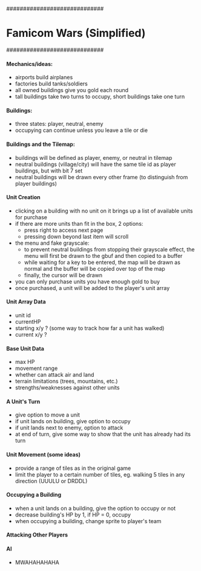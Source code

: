 #############################
# Famicom Wars (Simplified) #
#############################

#### Mechanics/ideas:
* airports build airplanes
* factories build tanks/soldiers
* all owned buildings give you gold each round
* tall buildings take two turns to occupy, short buildings take one turn

#### Buildings:
* three states: player, neutral, enemy
* occupying can continue unless you leave a tile or die

#### Buildings and the Tilemap:
* buildings will be defined as player, enemy, or neutral in tilemap
* neutral buildings (village/city) will have the same tile id as player buildings, but with bit 7 set
* neutral buildings will be drawn every other frame (to distinguish from player buildings)

#### Unit Creation
* clicking on a building with no unit on it brings up a list of available units for purchase
* if there are more units than fit in the box, 2 options:
  - press right to access next page
  - pressing down beyond last item will scroll
* the menu and fake grayscale:
  - to prevent neutral buildings from stopping their grayscale effect, the menu will first be drawn to the gbuf and then copied to a buffer
  - while waiting for a key to be entered, the map will be drawn as normal and the buffer will be copied over top of the map
  - finally, the cursor will be drawn
* you can only purchase units you have enough gold to buy
* once purchased, a unit will be added to the player's unit array

#### Unit Array Data
* unit id
* currentHP
* starting x/y ? (some way to track how far a unit has walked)
* current x/y ?

#### Base Unit Data
* max HP
* movement range
* whether can attack air and land
* terrain limitations (trees, mountains, etc.)
* strengths/weaknesses against other units

#### A Unit's Turn
* give option to move a unit
* if unit lands on building, give option to occupy
* if unit lands next to enemy, option to attack
* at end of turn, give some way to show that the unit has already had its turn

#### Unit Movement (some ideas)
* provide a range of tiles as in the original game
* limit the player to a certain number of tiles, eg. walking 5 tiles in any direction (UUULU or DRDDL)

#### Occupying a Building
* when a unit lands on a building, give the option to occupy or not
* decrease building's HP by 1, if HP = 0, occupy
* when occupying a building, change sprite to player's team

#### Attacking Other Players

#### AI
* MWAHAHAHAHA
